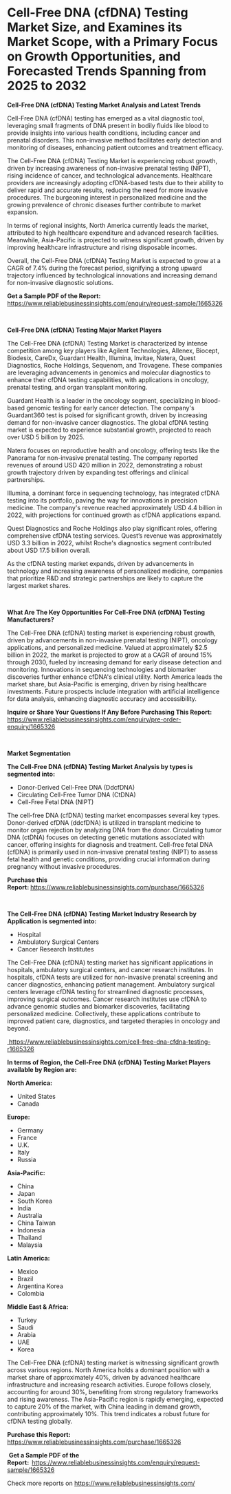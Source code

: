 <p><h1>Cell-Free DNA (cfDNA) Testing Market Size, and Examines its Market Scope, with a Primary Focus on Growth Opportunities, and Forecasted Trends Spanning from 2025 to 2032</h1></p><p><strong>Cell-Free DNA (cfDNA) Testing Market Analysis and Latest Trends</strong></p>
<p><p>Cell-Free DNA (cfDNA) testing has emerged as a vital diagnostic tool, leveraging small fragments of DNA present in bodily fluids like blood to provide insights into various health conditions, including cancer and prenatal disorders. This non-invasive method facilitates early detection and monitoring of diseases, enhancing patient outcomes and treatment efficacy.</p><p>The Cell-Free DNA (cfDNA) Testing Market is experiencing robust growth, driven by increasing awareness of non-invasive prenatal testing (NIPT), rising incidence of cancer, and technological advancements. Healthcare providers are increasingly adopting cfDNA-based tests due to their ability to deliver rapid and accurate results, reducing the need for more invasive procedures. The burgeoning interest in personalized medicine and the growing prevalence of chronic diseases further contribute to market expansion.</p><p>In terms of regional insights, North America currently leads the market, attributed to high healthcare expenditure and advanced research facilities. Meanwhile, Asia-Pacific is projected to witness significant growth, driven by improving healthcare infrastructure and rising disposable incomes.</p><p>Overall, the Cell-Free DNA (cfDNA) Testing Market is expected to grow at a CAGR of 7.4% during the forecast period, signifying a strong upward trajectory influenced by technological innovations and increasing demand for non-invasive diagnostic solutions.</p></p>
<p><strong>Get a Sample PDF of the Report:&nbsp;</strong> <a href="https://www.reliablebusinessinsights.com/enquiry/request-sample/1665326?utm_campaign=57&utm_medium=2&utm_source=Github&utm_content=ia&utm_term=03032025&utm_id=cell-free-dna-cfdna-testing">https://www.reliablebusinessinsights.com/enquiry/request-sample/1665326</a></p>
<p>&nbsp;</p>
<p><strong>Cell-Free DNA (cfDNA) Testing Major Market Players</strong></p>
<p><p>The Cell-Free DNA (cfDNA) Testing Market is characterized by intense competition among key players like Agilent Technologies, Allenex, Biocept, Biodesix, CareDx, Guardant Health, Illumina, Invitae, Natera, Quest Diagnostics, Roche Holdings, Sequenom, and Trovagene. These companies are leveraging advancements in genomics and molecular diagnostics to enhance their cfDNA testing capabilities, with applications in oncology, prenatal testing, and organ transplant monitoring.</p><p>Guardant Health is a leader in the oncology segment, specializing in blood-based genomic testing for early cancer detection. The company's Guardant360 test is poised for significant growth, driven by increasing demand for non-invasive cancer diagnostics. The global cfDNA testing market is expected to experience substantial growth, projected to reach over USD 5 billion by 2025.</p><p>Natera focuses on reproductive health and oncology, offering tests like the Panorama for non-invasive prenatal testing. The company reported revenues of around USD 420 million in 2022, demonstrating a robust growth trajectory driven by expanding test offerings and clinical partnerships.</p><p>Illumina, a dominant force in sequencing technology, has integrated cfDNA testing into its portfolio, paving the way for innovations in precision medicine. The company's revenue reached approximately USD 4.4 billion in 2022, with projections for continued growth as cfDNA applications expand.</p><p>Quest Diagnostics and Roche Holdings also play significant roles, offering comprehensive cfDNA testing services. Quest’s revenue was approximately USD 3.3 billion in 2022, whilst Roche's diagnostics segment contributed about USD 17.5 billion overall.</p><p>As the cfDNA testing market expands, driven by advancements in technology and increasing awareness of personalized medicine, companies that prioritize R&D and strategic partnerships are likely to capture the largest market shares.</p></p>
<p>&nbsp;</p>
<p><strong>What Are The Key Opportunities For Cell-Free DNA (cfDNA) Testing Manufacturers?</strong></p>
<p><p>The Cell-Free DNA (cfDNA) testing market is experiencing robust growth, driven by advancements in non-invasive prenatal testing (NIPT), oncology applications, and personalized medicine. Valued at approximately $2.5 billion in 2022, the market is projected to grow at a CAGR of around 15% through 2030, fueled by increasing demand for early disease detection and monitoring. Innovations in sequencing technologies and biomarker discoveries further enhance cfDNA's clinical utility. North America leads the market share, but Asia-Pacific is emerging, driven by rising healthcare investments. Future prospects include integration with artificial intelligence for data analysis, enhancing diagnostic accuracy and accessibility.</p></p>
<p><strong>Inquire or Share Your Questions If Any Before Purchasing This Report:</strong> <a href="https://www.reliablebusinessinsights.com/enquiry/pre-order-enquiry/1665326?utm_campaign=57&utm_medium=2&utm_source=Github&utm_content=ia&utm_term=03032025&utm_id=cell-free-dna-cfdna-testing">https://www.reliablebusinessinsights.com/enquiry/pre-order-enquiry/1665326</a></p>
<p>&nbsp;</p>
<p><strong>Market Segmentation</strong></p>
<p><strong>The Cell-Free DNA (cfDNA) Testing Market Analysis by types is segmented into:</strong></p>
<p><ul><li>Donor-Derived Cell-Free DNA (DdcfDNA)</li><li>Circulating Cell-Free Tumor DNA (CtDNA)</li><li>Cell-Free Fetal DNA (NIPT)</li></ul></p>
<p><p>The cell-free DNA (cfDNA) testing market encompasses several key types. Donor-derived cfDNA (ddcfDNA) is utilized in transplant medicine to monitor organ rejection by analyzing DNA from the donor. Circulating tumor DNA (ctDNA) focuses on detecting genetic mutations associated with cancer, offering insights for diagnosis and treatment. Cell-free fetal DNA (cfDNA) is primarily used in non-invasive prenatal testing (NIPT) to assess fetal health and genetic conditions, providing crucial information during pregnancy without invasive procedures.</p></p>
<p><strong>Purchase this Report:&nbsp;</strong><a href="https://www.reliablebusinessinsights.com/purchase/1665326?utm_campaign=57&utm_medium=2&utm_source=Github&utm_content=ia&utm_term=03032025&utm_id=cell-free-dna-cfdna-testing">https://www.reliablebusinessinsights.com/purchase/1665326</a></p>
<p>&nbsp;</p>
<p><strong>The Cell-Free DNA (cfDNA) Testing Market Industry Research by Application is segmented into:</strong></p>
<p><ul><li>Hospital</li><li>Ambulatory Surgical Centers</li><li>Cancer Research Institutes</li></ul></p>
<p><p>The Cell-Free DNA (cfDNA) testing market has significant applications in hospitals, ambulatory surgical centers, and cancer research institutes. In hospitals, cfDNA tests are utilized for non-invasive prenatal screening and cancer diagnostics, enhancing patient management. Ambulatory surgical centers leverage cfDNA testing for streamlined diagnostic processes, improving surgical outcomes. Cancer research institutes use cfDNA to advance genomic studies and biomarker discoveries, facilitating personalized medicine. Collectively, these applications contribute to improved patient care, diagnostics, and targeted therapies in oncology and beyond.</p></p>
<p><a href="https://www.reliablebusinessinsights.com/cell-free-dna-cfdna-testing-r1665326?utm_campaign=57&utm_medium=2&utm_source=Github&utm_content=ia&utm_term=03032025&utm_id=cell-free-dna-cfdna-testing">&nbsp;https://www.reliablebusinessinsights.com/cell-free-dna-cfdna-testing-r1665326</a></p>
<p><strong>In terms of Region, the Cell-Free DNA (cfDNA) Testing Market Players available by Region are:</strong></p>
<p>
    <p> <strong> North America: </strong>
        <ul>
            <li>United States</li>
            <li>Canada</li>
        </ul>
        </p> 
    <p> <strong> Europe: </strong>
        <ul>
            <li>Germany</li>
            <li>France</li>
            <li>U.K.</li>
            <li>Italy</li>
            <li>Russia</li>
        </ul>
        </p> 
    <p> <strong> Asia-Pacific: </strong>
        <ul>
            <li>China</li>
            <li>Japan</li>
            <li>South Korea</li>
            <li>India</li>
            <li>Australia</li>
            <li>China Taiwan</li>
            <li>Indonesia</li>
            <li>Thailand</li>
            <li>Malaysia</li>
        </ul>
        </p> 
    <p> <strong> Latin America: </strong>
        <ul>
            <li>Mexico</li>
            <li>Brazil</li>
            <li>Argentina Korea</li>
            <li>Colombia</li>
        </ul>
        </p> 
    <p> <strong> Middle East & Africa: </strong>
        <ul>
            <li>Turkey</li>
            <li>Saudi</li>
            <li>Arabia</li>
            <li>UAE</li>
            <li>Korea</li>
        </ul>
    </p>
    </p>
<p><p>The Cell-Free DNA (cfDNA) testing market is witnessing significant growth across various regions. North America holds a dominant position with a market share of approximately 40%, driven by advanced healthcare infrastructure and increasing research activities. Europe follows closely, accounting for around 30%, benefiting from strong regulatory frameworks and rising awareness. The Asia-Pacific region is rapidly emerging, expected to capture 20% of the market, with China leading in demand growth, contributing approximately 10%. This trend indicates a robust future for cfDNA testing globally.</p></p>
<p><strong>Purchase this Report: </strong><a href="https://www.reliablebusinessinsights.com/purchase/1665326?utm_campaign=57&utm_medium=2&utm_source=Github&utm_content=ia&utm_term=03032025&utm_id=cell-free-dna-cfdna-testing">https://www.reliablebusinessinsights.com/purchase/1665326</a></p>
<p>&nbsp;<strong>Get a Sample PDF of the Report:&nbsp;&nbsp;</strong><a href="https://www.reliablebusinessinsights.com/enquiry/request-sample/1665326?utm_campaign=57&utm_medium=2&utm_source=Github&utm_content=ia&utm_term=03032025&utm_id=cell-free-dna-cfdna-testing">https://www.reliablebusinessinsights.com/enquiry/request-sample/1665326</a></p>
<p><strong></strong></p>
<p>Check more reports on <a href="https://www.reliablebusinessinsights.com/?utm_campaign=57&utm_medium=2&utm_source=Github&utm_content=ia&utm_term=03032025&utm_id=cell-free-dna-cfdna-testing">https://www.reliablebusinessinsights.com/</a></p>